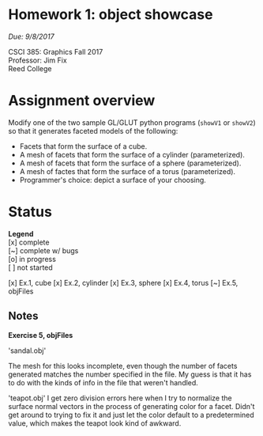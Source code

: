 # Homework 1: object showcase

*Due: 9/8/2017*

CSCI 385: Graphics
Fall 2017  
Professor: Jim Fix  
Reed College  

# Assignment overview

Modify one of the two sample GL/GLUT python programs (`showV1` or
`showV2`) so that it generates faceted models of the following:

* Facets that form the surface of a cube.
* A mesh of facets that form the surface of a cylinder (parameterized).
* A mesh of facets that form the surface of a sphere (parameterized).
* A mesh of factes that form the surface of a torus (parameterized).
* Programmer's choice: depict a surface of your choosing.

# Status

**Legend**  
[x] complete  
[~] complete w/ bugs  
[o] in progress  
[ ] not started  
  
[x] Ex.1, cube
[x] Ex.2, cylinder
[x] Ex.3, sphere
[x] Ex.4, torus
[~] Ex.5, objFiles

## Notes

**Exercise 5, objFiles**

'sandal.obj'

The mesh for this looks incomplete, even though the number of facets generated matches the number specified in the file. My guess is that it has to do with the kinds of info in the file that weren't handled.

'teapot.obj'
I get zero division errors here when I try to normalize the surface normal vectors in the process of generating color for a facet. Didn't get around to trying to fix it and just let the color default to a predetermined value, which makes the teapot look kind of awkward. 